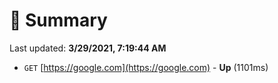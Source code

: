# 📖 Summary
Last updated: **3/29/2021, 7:19:44 AM**

- `GET` [https://google.com](https://google.com) - **Up** (1101ms)
